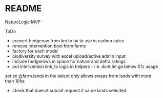 # README

NatureLogic MVP

ToDo

- convert hedgerow from km to ha to use in carbon calcs
- remove intervention bool from farms
- factory for each model
- biodiversity survey with excel upload/active admin input
- include hedgerows in space for nature and defra ratings
- put intervention link_to logic in helpers - i.e. dont let go below 0% usage

set so @farm.lands in the select only allows swaps from lands with more than 10ha

- check that doesnt submit request if same lands selected

